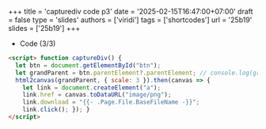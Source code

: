 +++
title = 'capturediv code p3'
date = '2025-02-15T16:47:00+07:00'
draft = false
type = 'slides'
authors = ['viridi']
tags = ['shortcodes']
url = '25b19'
slides = ['25b19']
+++

+ Code (3/3)
```html
<script> function captureDiv() {
  let btn = document.getElementById("btn");
  let grandParent = btn.parentElement?.parentElement; // console.log(grandParent);
  html2canvas(grandParent, { scale: 3 }).then(canvas => {
    let link = document.createElement("a");
    link.href = canvas.toDataURL("image/png");
    link.download = "{{- .Page.File.BaseFileName -}}";
    link.click(); }); }
</script>
```


